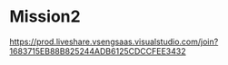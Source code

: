 # Mission2
https://prod.liveshare.vsengsaas.visualstudio.com/join?1683715EB88B825244ADB6125CDCCFEE3432

